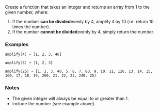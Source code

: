 Create a function that takes an integer and returns an array from 1 to the given number, where:

1.  If the number **can be divided**evenly by 4, amplify it by 10 (i.e. return 10 times the number).
2.  If the number **cannot be divided**evenly by 4, simply return the number.


### Examples ###
    amplify(4) ➞ [1, 2, 3, 40]

    amplify(3) ➞ [1, 2, 3]

    amplify(25) ➞ [1, 2, 3, 40, 5, 6, 7, 80, 9, 10, 11, 120, 13, 14, 15, 160, 17, 18, 19, 200, 21, 22, 23, 240, 25]


### Notes ###
*   The given integer will always be equal to or greater than 1.
*   Include the number (see example above).